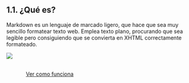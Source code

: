 ## 1.1. ¿Qué es?
Markdown es un lenguaje de marcado ligero, que hace que sea muy sencillo formatear texto web. 
Emplea texto plano, procurando que sea legible pero consiguiendo que se convierta en XHTML correctamente formateado.

![](http://i2.wp.com/www.enrique7mc.com/wp-content/uploads/2016/06/markdown.jpg?fit=640%2C360)

&nbsp;&nbsp;&nbsp;&nbsp;&nbsp;&nbsp;&nbsp;&nbsp;&nbsp;&nbsp;&nbsp;&nbsp;&nbsp;&nbsp;&nbsp;&nbsp;&nbsp;&nbsp;&nbsp;&nbsp;&nbsp;&nbsp;&nbsp;&nbsp;&nbsp;&nbsp;&nbsp;&nbsp;&nbsp;&nbsp;&nbsp;&nbsp;&nbsp;&nbsp;&nbsp;&nbsp;&nbsp;&nbsp;&nbsp;&nbsp;&nbsp;&nbsp;&nbsp;&nbsp;&nbsp;&nbsp;&nbsp;&nbsp;&nbsp;&nbsp;&nbsp;&nbsp;&nbsp;&nbsp;&nbsp;&nbsp;&nbsp;&nbsp;&nbsp;&nbsp;&nbsp;&nbsp;&nbsp;&nbsp;&nbsp;&nbsp;&nbsp;&nbsp;&nbsp;&nbsp;&nbsp;&nbsp;&nbsp;&nbsp;&nbsp;&nbsp;&nbsp;&nbsp;&nbsp;&nbsp;&nbsp;&nbsp;&nbsp;&nbsp;&nbsp;&nbsp;&nbsp;&nbsp;&nbsp;&nbsp;&nbsp;&nbsp;&nbsp;&nbsp;&nbsp;&nbsp;&nbsp;&nbsp;&nbsp;&nbsp;&nbsp;&nbsp;&nbsp;&nbsp;&nbsp;&nbsp;&nbsp;&nbsp;&nbsp;&nbsp;&nbsp;&nbsp;&nbsp;&nbsp;&nbsp;&nbsp;&nbsp;&nbsp;&nbsp;&nbsp;&nbsp;&nbsp;&nbsp;&nbsp;&nbsp;&nbsp;&nbsp;&nbsp;&nbsp;&nbsp;&nbsp;&nbsp;&nbsp;&nbsp;&nbsp;&nbsp;&nbsp;&nbsp;&nbsp;&nbsp; [Ver como funciona](Funcionamiento.md)